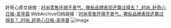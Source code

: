 好奇心原文链接：[时尚零售环境不景气，哪些品牌表现还算过得去？_时尚_好奇心日报-吴亭蓉](https://www.qdaily.com/articles/4013.html)
WebArchive归档链接：[时尚零售环境不景气，哪些品牌表现还算过得去？_时尚_好奇心日报-吴亭蓉](http://web.archive.org/web/20190623153419/https://www.qdaily.com/articles/4013.html)
![image](http://ww3.sinaimg.cn/large/007d5XDply1g3vdspj0awj30u04vohdt)